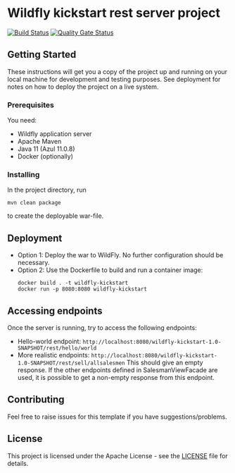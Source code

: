 # Wildfly kickstart rest server project

[![Build Status](https://travis-ci.com/Kuul-Development/wildfly-kickstart-rest-server-project.svg?branch=master)](https://travis-ci.com/Kuul-Development/wildfly-kickstart-rest-server-project)
[![Quality Gate Status](https://sonarcloud.io/api/project_badges/measure?project=Kuul-Development_wildfly-kickstart-rest-server-project&metric=alert_status)](https://sonarcloud.io/dashboard?id=Kuul-Development_wildfly-kickstart-rest-server-project)

## Getting Started

These instructions will get you a copy of the project up and running on your local machine for development and testing purposes. 
See deployment for notes on how to deploy the project on a live system. 

### Prerequisites

You need:
* Wildfly application server
* Apache Maven
* Java 11 (Azul 11.0.8)
* Docker (optionally)


### Installing

In the project directory, run

```
mvn clean package
```
to create the deployable war-file.


## Deployment

* Option 1: Deploy the war to WildFly. No further configuration should be necessary.
* Option 2: Use the Dockerfile to build and run a container image: 
    ```
    docker build . -t wildfly-kickstart
    docker run -p 8080:8080 wildfly-kickstart
    ```

## Accessing endpoints
Once the server is running, try to access the following endpoints:
* Hello-world endpoint: `http://localhost:8080/wildfly-kickstart-1.0-SNAPSHOT/rest/hello/world`
* More realistic endpoints: `http://localhost:8080/wildfly-kickstart-1.0-SNAPSHOT/rest/sell/allsalesmen`
  This should give an empty response. If the other endpoints defined in SalesmanViewFacade are used, it is possible to get
  a non-empty response from this endpoint.

## Contributing
Feel free to raise issues for this template if you have suggestions/problems.

## License

This project is licensed under the Apache License - see the [LICENSE](LICENSE) file for details.
